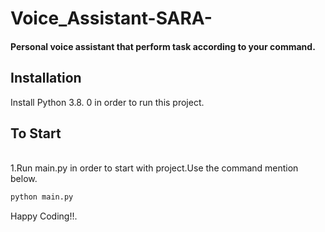 # Voice_Assistant-SARA-


<h4>Personal voice assistant that perform task according to your command.</h4>


## Installation
Install Python 3.8. 0 in order to run this project.


## To Start
<br/> 1.Run main.py in order to start with project.Use the command mention below.

```bash
python main.py
```
Happy Coding!!.

